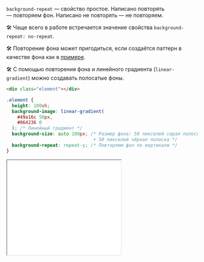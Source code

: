 `background-repeat` — свойство простое. Написано повторять — повторяем фон. Написано не повторять — не повторяем.

🛠 Чаще всего в работе встречается значение свойства `background-repeat: no-repeat`.

🛠 Повторение фона может пригодиться, если создаётся паттерн в качестве фона как в [примере](#пример).

🛠 С помощью повторения фона и линейного градиента (`linear-gradient`) можно создавать полосатые фоны.

```html
<div class="element"></div>
```

```css
.element {
  height: 100vh;
  background-image: linear-gradient(
    #49a16c 50px,
    #064236 0
  ); /* Линейный градиент */
  background-size: auto 100px; /* Размер фона: 50 пикселей серая полоска
                                + 50 пикселей чёрная полоска */
  background-repeat: repeat-y; /* Повторяем фон по вертикали */
}
```

<iframe title="Паттерн градиентом" src="../demos/gradient/" height="250"></iframe>
